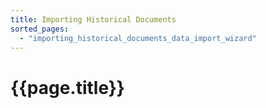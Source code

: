 ```yaml
---
title: Importing Historical Documents
sorted_pages:
  - "importing_historical_documents_data_import_wizard"
---
```

# {{page.title}}
